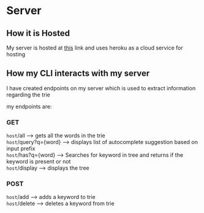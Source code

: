 # Server

## How it is Hosted
My server is hosted at [this](https://agile-reaches-81103.herokuapp.com) link and uses heroku as a cloud service for hosting

## How my CLI interacts with my server
I have created endpoints on my server which is used to extract information regarding the trie

my endpoints are:

### GET
`host`/all --> gets all the words in the trie <br />
`host`/query?q={word} --> displays list of autocomplete suggestion based on input prefix <br />
`host`/has?q={word} --> Searches for keyword in tree and returns if the keyword is present or not <br />
`host`/display --> displays the tree


### POST
`host`/add --> adds a keyword to trie<br />
`host`/delete --> deletes a keyword from trie<br />
